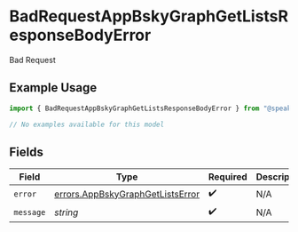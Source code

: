# BadRequestAppBskyGraphGetListsResponseBodyError

Bad Request

## Example Usage

```typescript
import { BadRequestAppBskyGraphGetListsResponseBodyError } from "@speakeasy-api/bluesky/models/errors";

// No examples available for this model
```

## Fields

| Field                                                                                | Type                                                                                 | Required                                                                             | Description                                                                          |
| ------------------------------------------------------------------------------------ | ------------------------------------------------------------------------------------ | ------------------------------------------------------------------------------------ | ------------------------------------------------------------------------------------ |
| `error`                                                                              | [errors.AppBskyGraphGetListsError](../../models/errors/appbskygraphgetlistserror.md) | :heavy_check_mark:                                                                   | N/A                                                                                  |
| `message`                                                                            | *string*                                                                             | :heavy_check_mark:                                                                   | N/A                                                                                  |